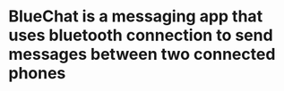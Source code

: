 # BlueChat is a messaging app that uses bluetooth connection to send messages between two connected phones
